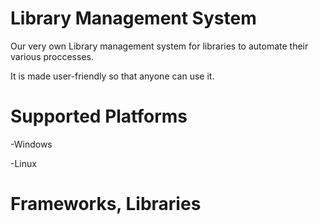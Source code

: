 # Library Management System

Our very own Library management system for libraries to automate their various proccesses.

It is made user-friendly so that anyone can use it.

# Supported Platforms

-Windows

-Linux

# Frameworks, Libraries 
